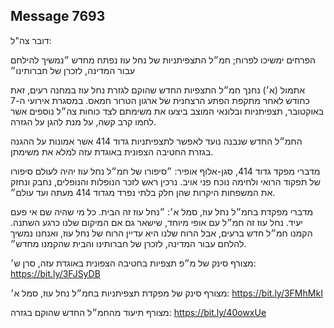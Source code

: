 ## Message 7693

דובר צה"ל:

הפרחים ימשיכו לפרוח; חמ״ל התצפיתניות של נחל עוז נפתח מחדש
״נמשיך להילחם עבור המדינה, לזכרן של חברותינו״

אתמול (א׳) נחנך חמ״ל התצפיות החדש שהוקם לגזרת נחל עוז במחנה רעים, זאת כחודש לאחר מתקפת הפתע הרצחנית של ארגון הטרור חמאס. במסגרת אירועי ה-7 באוקטובר, תצפיתניות ובלונאי המוצב ביצעו את משימתם לצד כוחות צה״ל נוספים אשר לחמו קרב קשה, על מנת להגן על הגזרה.

החמ״ל החדש שנבנה נועד לאפשר לתצפיתניות גדוד 414 אשר אמונות על ההגנה בגזרת החטיבה הצפונית באוגדת עזה למלא את משימתן.

מדברי מפקד גדוד 414, סגן-אלוף אופיר: ״סיפורו של חמ״ל נחל עוז יהיה לעולם סיפורו של תפקוד הרואי ולחימה נוכח פני אויב.
נרכין ראש לזכר הנופלות והנופלים, נחבק ונחזק את המשפחות היקרות שהן חלק בלתי נפרד מגדוד 414 מעתה ועד עולם״. 

מדברי מפקדת בחמ״ל נחל עוז, סמל א׳: ״נחל עוז זה הבית. כל מי שהיה שם אי פעם יעיד. נחל עוז זה חמ״ל עם אופי מיוחד, שישאר גם אם המיקום שלנו כרגע השתנה. הקמנו חמ״ל חדש ברעים, אבל הרוח שלנו היא עדיין הרוח של נחל עוז, ואנחנו נמשיך להלחם עבור המדינה, לזכרן של חברותינו והבית שהקמנו מחדש״.

מצורף סינק של מ״פ תצפיות בחטיבה הצפונית באוגדת עזה, סרן ש׳: https://bit.ly/3FJSyDB

מצורף סינק של מפקדת תצפיתניות בחמ״ל נחל עוז, סמל א׳: https://bit.ly/3FMhMkI

מצורף תיעוד מהחמ״ל החדש שהוקם בגזרה: https://bit.ly/40owxUe

